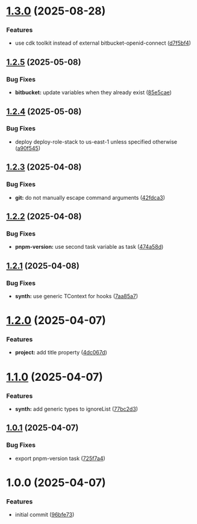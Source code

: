 # [1.3.0](https://github.com/soliantconsulting/starter-lib/compare/v1.2.5...v1.3.0) (2025-08-28)


### Features

* use cdk toolkit instead of external bitbucket-openid-connect ([d7f5bf4](https://github.com/soliantconsulting/starter-lib/commit/d7f5bf42c006fd522cf5e2b362af9b7e915d802b))

## [1.2.5](https://github.com/soliantconsulting/starter-lib/compare/v1.2.4...v1.2.5) (2025-05-08)


### Bug Fixes

* **bitbucket:** update variables when they already exist ([85e5cae](https://github.com/soliantconsulting/starter-lib/commit/85e5cae1a4330785ece9534fc70be7514736d7b6))

## [1.2.4](https://github.com/soliantconsulting/starter-lib/compare/v1.2.3...v1.2.4) (2025-05-08)


### Bug Fixes

* deploy deploy-role-stack to us-east-1 unless specified otherwise ([a90f545](https://github.com/soliantconsulting/starter-lib/commit/a90f545ad78e8d81938636558310f9f05f5eca98))

## [1.2.3](https://github.com/soliantconsulting/starter-lib/compare/v1.2.2...v1.2.3) (2025-04-08)


### Bug Fixes

* **git:** do not manually escape command arguments ([42fdca3](https://github.com/soliantconsulting/starter-lib/commit/42fdca30907acf6966b1a9b9f80389758065fb7d))

## [1.2.2](https://github.com/soliantconsulting/starter-lib/compare/v1.2.1...v1.2.2) (2025-04-08)


### Bug Fixes

* **pnpm-version:** use second task variable as task ([474a58d](https://github.com/soliantconsulting/starter-lib/commit/474a58db5ae44eb78ef8d32f59a2f627636248a4))

## [1.2.1](https://github.com/soliantconsulting/starter-lib/compare/v1.2.0...v1.2.1) (2025-04-08)


### Bug Fixes

* **synth:** use generic TContext for hooks ([7aa85a7](https://github.com/soliantconsulting/starter-lib/commit/7aa85a792bdccbd32ebeece8a7a168196157846a))

# [1.2.0](https://github.com/soliantconsulting/starter-lib/compare/v1.1.0...v1.2.0) (2025-04-07)


### Features

* **project:** add title property ([4dc067d](https://github.com/soliantconsulting/starter-lib/commit/4dc067d60d587dc07b5eafae6a8888cc8a2ff2ac))

# [1.1.0](https://github.com/soliantconsulting/starter-lib/compare/v1.0.1...v1.1.0) (2025-04-07)


### Features

* **synth:** add generic types to ignoreList ([77bc2d3](https://github.com/soliantconsulting/starter-lib/commit/77bc2d335fc7bdee4b1e88ccf77f1086f0267e5a))

## [1.0.1](https://github.com/soliantconsulting/starter-lib/compare/v1.0.0...v1.0.1) (2025-04-07)


### Bug Fixes

* export pnpm-version task ([725f7a4](https://github.com/soliantconsulting/starter-lib/commit/725f7a4367d346ce4ca711bf4fd3683923b84a9f))

# 1.0.0 (2025-04-07)


### Features

* initial commit ([96bfe73](https://github.com/soliantconsulting/starter-lib/commit/96bfe73125cc03c6ef2bd22e444e9cee7cbf8cce))
